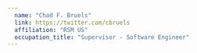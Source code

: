 ```yaml
---
  name: "Chad F. Bruels"
  link: https://twitter.com/cbruels
  affiliation: "RSM US"
  occupation_title: "Supervisor - Software Engineer"
---
```

